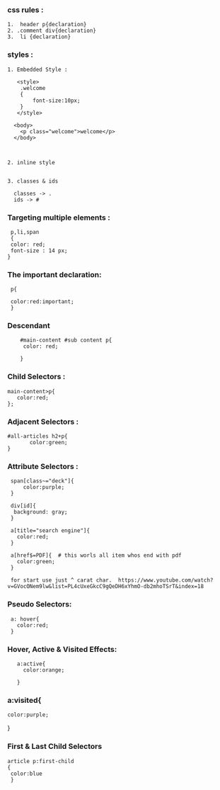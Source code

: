 ### css rules :

    1.  header p{declaration}
    2. .comment div{declaration}
    3.  li {declaration}
    
 ###  styles :
  
    1. Embedded Style :
    
       <style>
        .welcome
        {
            font-size:10px;
        }
       </style> 
      
      <body>
        <p class="welcome">welcome</p>
      </body>
      
      
      
    2. inline style
    
    
    3. classes & ids 
    
      classes -> .
      ids -> #
      
      
### Targeting multiple elements :
     p,li,span
     {
     color: red;
     font-size : 14 px;
    }
    
    
 ### The important declaration:
     p{
     
     color:red:important;
     }
     
     
### Descendant 
        #main-content #sub content p{
         color: red;
        
        } 
        
        
        
### Child Selectors :
    main-content>p{
       color:red;
    }; 
    
    
### Adjacent Selectors :
    #all-articles h2+p{
           color:green;  
    } 
    
    
### Attribute Selectors :
     span[class~="deck"]{
         color:purple;
     }
     
     div[id]{
      background: gray;
     }
     
     a[title="search engine"]{
       color:red;
     }
     
     a[href$=PDF]{  # this worls all item whos end with pdf
       color:green;
     }
     
     for start use just ^ carat char.  https://www.youtube.com/watch?v=GVocONem9lw&list=PL4cUxeGkcC9gQeDH6xYhmO-db2mhoTSrT&index=18
     
     
     
 ### Pseudo Selectors:
     a: hover{
       color:red;
     }
     
     
### Hover, Active & Visited Effects:
       a:active{
         color:orange;
       
       }
       
 ### a:visited{
    color:purple;
 
 }
 
### First & Last Child Selectors
    article p:first-child
    {
     color:blue
     }
   
